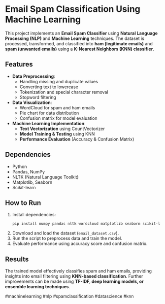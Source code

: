 # Email Spam Classification Using Machine Learning  

This project implements an **Email Spam Classifier** using **Natural Language Processing (NLP)** and **Machine Learning** techniques. The dataset is processed, transformed, and classified into **ham (legitimate emails)** and **spam (unwanted emails)** using a **K-Nearest Neighbors (KNN) classifier**.  

## Features  
- **Data Preprocessing**:  
  - Handling missing and duplicate values  
  - Converting text to lowercase  
  - Tokenization and special character removal  
  - Stopword filtering  
- **Data Visualization**:  
  - WordCloud for spam and ham emails  
  - Pie chart for data distribution  
  - Confusion matrix for model evaluation  
- **Machine Learning Implementation**:  
  - **Text Vectorization** using CountVectorizer  
  - **Model Training & Testing** using KNN  
  - **Performance Evaluation** (Accuracy & Confusion Matrix)  

## Dependencies  
- Python  
- Pandas, NumPy  
- NLTK (Natural Language Toolkit)  
- Matplotlib, Seaborn  
- Scikit-learn  

## How to Run  
1. Install dependencies:  
   ```bash
   pip install numpy pandas nltk wordcloud matplotlib seaborn scikit-learn
   ```  
2. Download and load the dataset (`email_dataset.csv`).  
3. Run the script to preprocess data and train the model.  
4. Evaluate performance using accuracy score and confusion matrix.  

## Results  
The trained model effectively classifies spam and ham emails, providing insights into email filtering using **KNN-based classification**. Further improvements can be made using **TF-IDF, deep learning models, or ensemble learning techniques**.  

#machinelearning #nlp #spamclassification #datascience #knn
